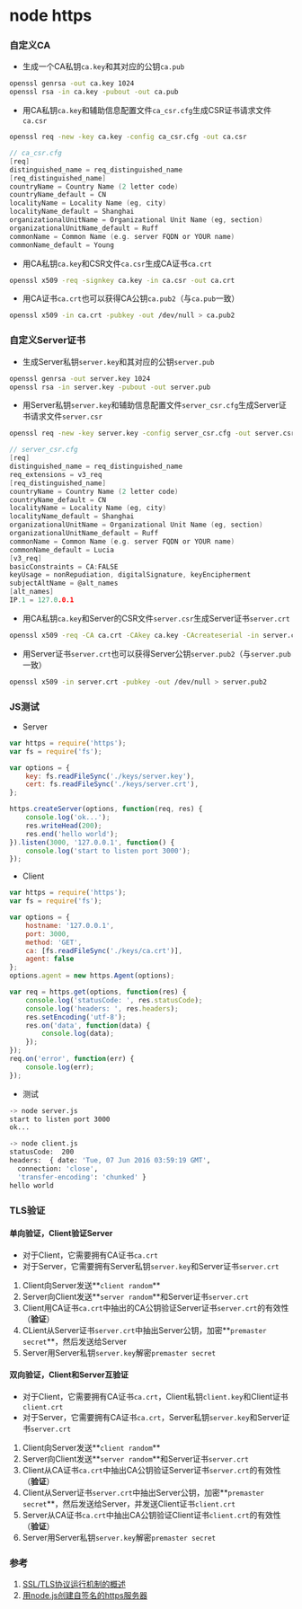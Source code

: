 # node https

### 自定义CA

- 生成一个CA私钥`ca.key`和其对应的公钥`ca.pub`

```bash
openssl genrsa -out ca.key 1024
openssl rsa -in ca.key -pubout -out ca.pub
```

- 用CA私钥`ca.key`和辅助信息配置文件`ca_csr.cfg`生成CSR证书请求文件`ca.csr`

```bash
openssl req -new -key ca.key -config ca_csr.cfg -out ca.csr
```

```c
// ca_csr.cfg
[req]
distinguished_name = req_distinguished_name
[req_distinguished_name]
countryName = Country Name (2 letter code)
countryName_default = CN
localityName = Locality Name (eg, city)
localityName_default = Shanghai
organizationalUnitName = Organizational Unit Name (eg, section)
organizationalUnitName_default = Ruff
commonName = Common Name (e.g. server FQDN or YOUR name)
commonName_default = Young
```

- 用CA私钥`ca.key`和CSR文件`ca.csr`生成CA证书`ca.crt`

```bash
openssl x509 -req -signkey ca.key -in ca.csr -out ca.crt
```

- 用CA证书`ca.crt`也可以获得CA公钥`ca.pub2`（与`ca.pub`一致）

```bash
openssl x509 -in ca.crt -pubkey -out /dev/null > ca.pub2
```

### 自定义Server证书

- 生成Server私钥`server.key`和其对应的公钥`server.pub`

```bash
openssl genrsa -out server.key 1024
openssl rsa -in server.key -pubout -out server.pub
```

- 用Server私钥`server.key`和辅助信息配置文件`server_csr.cfg`生成Server证书请求文件`server.csr`

```bash
openssl req -new -key server.key -config server_csr.cfg -out server.csr
```

```c
// server_csr.cfg
[req]
distinguished_name = req_distinguished_name
req_extensions = v3_req
[req_distinguished_name]
countryName = Country Name (2 letter code)
countryName_default = CN
localityName = Locality Name (eg, city)
localityName_default = Shanghai
organizationalUnitName = Organizational Unit Name (eg, section)
organizationalUnitName_default = Ruff
commonName = Common Name (e.g. server FQDN or YOUR name)
commonName_default = Lucia
[v3_req]
basicConstraints = CA:FALSE
keyUsage = nonRepudiation, digitalSignature, keyEncipherment
subjectAltName = @alt_names
[alt_names]
IP.1 = 127.0.0.1
```

- 用CA私钥`ca.key`和Server的CSR文件`server.csr`生成Server证书`server.crt`

```bash
openssl x509 -req -CA ca.crt -CAkey ca.key -CAcreateserial -in server.csr -extensions v3_req -extfile server_csr.cfg -out server.crt
```

- 用Server证书`server.crt`也可以获得Server公钥`server.pub2`（与`server.pub`一致）

```bash
openssl x509 -in server.crt -pubkey -out /dev/null > server.pub2
```

### JS测试

- Server

```javascript
var https = require('https');
var fs = require('fs');

var options = {
    key: fs.readFileSync('./keys/server.key'),
    cert: fs.readFileSync('./keys/server.crt'),
};

https.createServer(options, function(req, res) {
    console.log('ok...');
    res.writeHead(200);
    res.end('hello world');
}).listen(3000, '127.0.0.1', function() {
    console.log('start to listen port 3000');
});
```

- Client

```javascript
var https = require('https');
var fs = require('fs');

var options = {
    hostname: '127.0.0.1',
    port: 3000,
    method: 'GET',
    ca: [fs.readFileSync('./keys/ca.crt')],
    agent: false
};
options.agent = new https.Agent(options);

var req = https.get(options, function(res) {
    console.log('statusCode: ', res.statusCode);
    console.log('headers: ', res.headers);
    res.setEncoding('utf-8');
    res.on('data', function(data) {
        console.log(data);
    });
});
req.on('error', function(err) {
    console.log(err);
});
```

- 测试

```bash
-> node server.js
start to listen port 3000
ok...

-> node client.js
statusCode:  200
headers:  { date: 'Tue, 07 Jun 2016 03:59:19 GMT',
  connection: 'close',
  'transfer-encoding': 'chunked' }
hello world
```

### TLS验证

#### 单向验证，Client验证Server

- 对于Client，它需要拥有CA证书`ca.crt`
- 对于Server，它需要拥有Server私钥`server.key`和Server证书`server.crt`

1. Client向Server发送**`client random`**
2. Server向Client发送**`server random`**和Server证书`server.crt`
3. Client用CA证书`ca.crt`中抽出的CA公钥验证Server证书`server.crt`的有效性（**验证**）
4. CLient从Server证书`server.crt`中抽出Server公钥，加密**`premaster secret`**，然后发送给Server
4. Server用Server私钥`server.key`解密`premaster secret`

#### 双向验证，Client和Server互验证

- 对于Client，它需要拥有CA证书`ca.crt`，Client私钥`client.key`和Client证书`client.crt`
- 对于Server，它需要拥有CA证书`ca.crt`，Server私钥`server.key`和Server证书`server.crt`

1. Client向Server发送**`client random`**
2. Server向Client发送**`server random`**和Server证书`server.crt`
3. Client从CA证书`ca.crt`中抽出CA公钥验证Server证书`server.crt`的有效性（**验证**）
4. Client从Server证书`server.crt`中抽出Server公钥，加密**`premaster secret`**，然后发送给Server，并发送Client证书`client.crt`
5. Server从CA证书`ca.crt`中抽出CA公钥验证Client证书`client.crt`的有效性（**验证**）
6. Server用Server私钥`server.key`解密`premaster secret`

### 参考

1. [SSL/TLS协议运行机制的概述](http://www.ruanyifeng.com/blog/2014/02/ssl_tls.html)
2. [用node.js创建自签名的https服务器](http://cnodejs.org/topic/54745ac22804a0997d38b32d)
